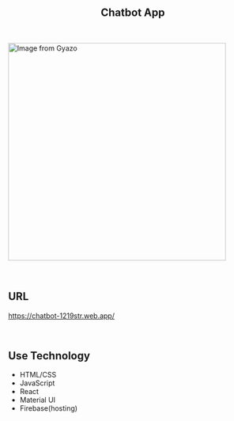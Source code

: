 <br />

<h2 align="center">Chatbot App</h2>

<br />

<a href="https://gyazo.com/83772add7c6906e1d5cd8491b17f02cb"><img src="https://i.gyazo.com/83772add7c6906e1d5cd8491b17f02cb.gif" alt="Image from Gyazo" width="440"/></a>

<br />

## URL

https://chatbot-1219str.web.app/

<br />

## Use Technology

- HTML/CSS
- JavaScript
- React
- Material UI
- Firebase(hosting)